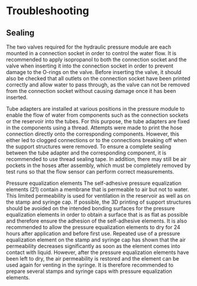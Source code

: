 # Troubleshooting

## Sealing
The two valves required for the hydraulic pressure module are each mounted in a connection socket in order to control the water flow. It is recommended to apply isopropanol to both the connection socket and the valve when inserting it into the connection socket in order to prevent damage to the O-rings on the valve. Before inserting the valve, it should also be checked that all outlets on the connection socket have been printed correctly and allow water to pass through, as the valve can not be removed from the connection socket without causing damage once it has been inserted.

Tube adapters are installed at various positions in the pressure module to enable the flow of water from components such as the connection sockets or the reservoir into the tubes. For this purpose, the tube adapters are fixed in the components using a thread. Attempts were made to print the hose connection directly onto the corresponding components. However, this either led to clogged connections or to the connections breaking off when the support structures were removed. To ensure a complete sealing between the tube adapter and the corresponding component, it is recommended to use thread sealing tape. In addition, there may still be air pockets in the hoses after assembly, which must be completely removed by test runs so that the flow sensor can perform correct measurements.

Pressure equalization elements
The self-adhesive pressure equalization elements (21) contain a membrane that is permeable to air but not to water. This limited permeability is used for ventilation in the reservoir as well as on the stamp and syringe cap. If possible, the 3D printing of support structures should be avoided on the intended bonding surfaces for the pressure equalization elements in order to obtain a surface that is as flat as possible and therefore ensure the adhesion of the self-adhesive elements. It is also recommended to allow the pressure equalization elements to dry for 24 hours after application and before first use. Repeated use of a pressure equalization element on the stamp and syringe cap has shown that the air permeability decreases significantly as soon as the element comes into contact with liquid. However, after the pressure equalization elements have been left to dry, the air permeability is restored and the element can be used again for venting in the syringe. It is therefore recommended to prepare several stamps and syringe caps with pressure equalization elements.
